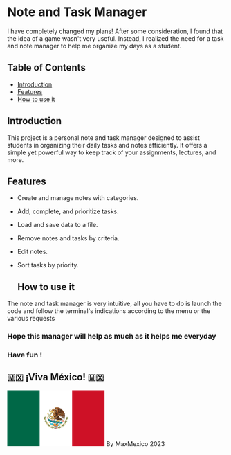 # Note and Task Manager

I have completely changed my plans! After some consideration, I found that the idea of a game wasn't very useful. Instead, I realized the need for a task and note manager to help me organize my days as a student.

## Table of Contents
- [Introduction](#introduction)
- [Features](#features)
- [How to use it](#how_to_use_it)

## Introduction

This project is a personal note and task manager designed to assist students in organizing their daily tasks and notes efficiently. It offers a simple yet powerful way to keep track of your assignments, lectures, and more.

## Features

- Create and manage notes with categories.
- Add, complete, and prioritize tasks.
- Load and save data to a file.
- Remove notes and tasks by criteria.
- Edit notes.
- Sort tasks by priority.

  ## How to use it

The note and task manager is very intuitive, all you have to do is launch the code and follow the terminal's indications according to the menu or the various requests

### Hope this manager will help as much as it helps me everyday 
### Have fun !
## 🇲🇽 ¡Viva México! 🇲🇽

![Mexican flag](https://github.com/MaxMexico/computionalgame/blob/08a504434ee7207e30b4fa1016b011464e39d99a/t%C3%A9l%C3%A9chargement.png)
By MaxMexico 
2023
